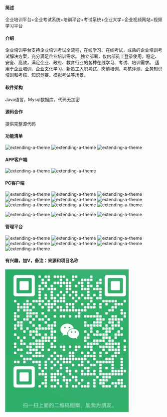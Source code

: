 
#### 简述

企业培训平台+企业考试系统+培训平台+考试系统+企业大学+企业视频网站+视频学习平台

#### 介绍

企业培训平台支持企业培训考试全流程，在线学习、在线考试，成熟的企业培训考试解决方案，充分满足企业培训需求。
独立部署，仅内部员工登录使用，稳定、安全、高效，满足企业、政府、教育行业的各种在线学习、考试、培训需求。
适用于企业培训、企业文化学习、新员工入职考试、岗前培训、考核评测、业务知识培训和考核、知识竞赛、模拟考试等场景。

#### 软件架构

Java语言，Mysql数据库，代码无加密

#### 源码合作

提供完整源代码

#### 功能清单

![extending-a-theme](/001.png)
![extending-a-theme](/002.png)
![extending-a-theme](/003.png)


#### APP客户端

![extending-a-theme](/01.png)
![extending-a-theme](/02.png)


#### PC客户端

![extending-a-theme](/000.png)
![extending-a-theme](/111.png)
![extending-a-theme](/222.png)
![extending-a-theme](/333.png)
![extending-a-theme](/4444.png)
![extending-a-theme](/5555.png)
![extending-a-theme](/6666.png)
![extending-a-theme](/7777.png)
![extending-a-theme](/9999.png)

![extending-a-theme](/09.png)
![extending-a-theme](/10.png)
![extending-a-theme](/11.png)

#### 管理平台

![extending-a-theme](/12.png)
![extending-a-theme](/13.png)
![extending-a-theme](/14.png)
![extending-a-theme](/15.png)
![extending-a-theme](/16.png)
![extending-a-theme](/17.png)
![extending-a-theme](/18.png)

#### 有兴趣，加V，备注：来源和项目名称
![extending-a-theme](/lianxi.png)


